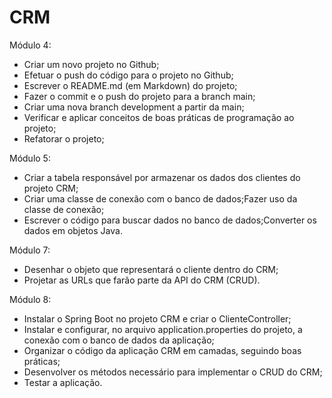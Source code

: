 # CRM

Módulo 4:

* Criar um novo projeto no Github;
* Efetuar o push do código para o projeto no Github;
* Escrever o README.md (em Markdown) do projeto;
* Fazer o commit e o push do projeto para a branch main;
* Criar uma nova branch development a partir da main;
* Verificar e aplicar conceitos de boas práticas de programação ao projeto;
* Refatorar o projeto;

Módulo 5:

* Criar a tabela responsável por armazenar os dados dos clientes do projeto CRM;
* Criar uma classe de conexão com o banco de dados;Fazer uso da classe de conexão;
* Escrever o código para buscar dados no banco de dados;Converter os dados em objetos Java.

Módulo 7:

* Desenhar o objeto que representará o cliente dentro do CRM;
* Projetar as URLs que farão parte da API do CRM (CRUD).

Módulo 8:

* Instalar o Spring Boot no projeto CRM e criar o ClienteController;
* Instalar e configurar, no arquivo application.properties do projeto, a conexão com o banco de dados da aplicação;
* Organizar o código da aplicação CRM em camadas, seguindo boas práticas;
* Desenvolver os métodos necessário para implementar o CRUD do CRM;
* Testar a aplicação.